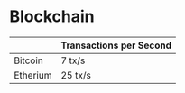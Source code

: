 # Blockchain

|  | Transactions per Second |
| :--- | :--- |
| Bitcoin | 7 tx/s |
| Etherium | 25 tx/s |

